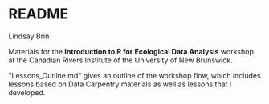 # README
Lindsay Brin  

Materials for the **Introduction to R for Ecological Data Analysis** workshop at the Canadian Rivers Institute of the University of New Brunswick.

"Lessons_Outline.md" gives an outline of the workshop flow, which includes lessons based on Data Carpentry materials as well as lessons that I developed.
